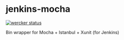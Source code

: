 jenkins-mocha
=============

[![wercker status](https://app.wercker.com/status/9dbbc768df19ca2d2c6a87a99dc67713/m "wercker status")](https://app.wercker.com/project/bykey/9dbbc768df19ca2d2c6a87a99dc67713)

Bin wrapper for Mocha + Istanbul + Xunit (for Jenkins)

